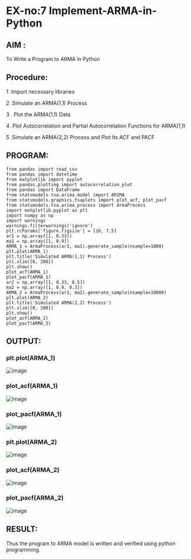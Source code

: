 # EX-no:7 Implement-ARMA-in-Python
## AIM :
To Write a Program to ARMA in Python
## Procedure:
1 .Import necessary libraries

2 .Simulate an ARMA(1,1) Process



3 . Plot the ARMA(1,1) Data



4 .Plot Autocorrelation and Partial Autocorrelation Functions for ARMA(1,1)



5 .Simulate an ARMA(2,2) Process and Plot Its ACF and PACF
## PROGRAM:
```
from pandas import read_csv
from pandas import datetime
from matplotlib import pyplot
from pandas.plotting import autocorrelation_plot
from pandas import DataFrame
from statsmodels.tsa.arima_model import ARIMA
from statsmodels.graphics.tsaplots import plot_acf, plot_pacf
from statsmodels.tsa.arima_process import ArmaProcess
import matplotlib.pyplot as plt
import numpy as np
import warnings
warnings.filterwarnings('ignore')
plt.rcParams['figure.figsize'] = [10, 7.5]
ar1 = np.array([1, 0.33])
ma1 = np.array([1, 0.9])
ARMA_1 = ArmaProcess(ar1, ma1).generate_sample(nsample=1000)
plt.plot(ARMA_1)
plt.title('Simulated ARMA(1,1) Process')
plt.xlim([0, 200])
plt.show()
plot_acf(ARMA_1)
plot_pacf(ARMA_1)
ar2 = np.array([1, 0.33, 0.5])
ma2 = np.array([1, 0.9, 0.3])
ARMA_2 = ArmaProcess(ar2, ma2).generate_sample(nsample=10000)
plt.plot(ARMA_2)
plt.title('Simulated ARMA(2,2) Process')
plt.xlim([0, 200])
plt.show()
plot_acf(ARMA_2)
plot_pacf(ARMA_2)

```
## OUTPUT:

### plt.plot(ARMA_1)
![image](https://github.com/praveenst13/Implement-ARMA-in-Python/assets/118787793/06f76696-1072-48a7-ac54-4af8d318e2e6)
### plot_acf(ARMA_1)
![image](https://github.com/praveenst13/Implement-ARMA-in-Python/assets/118787793/4dbb751e-04e8-4d50-a6fa-ff4b6ea04f23)
### plot_pacf(ARMA_1)
![image](https://github.com/praveenst13/Implement-ARMA-in-Python/assets/118787793/a94c177b-d3e2-48d2-9641-9c67c953e8e2)
### plt.plot(ARMA_2)
![image](https://github.com/praveenst13/Implement-ARMA-in-Python/assets/118787793/27264835-df28-47da-98ce-3975b550246f)
### plot_acf(ARMA_2)
![image](https://github.com/praveenst13/Implement-ARMA-in-Python/assets/118787793/38dbb390-156e-476a-996f-3964ec96a0d2)

### plot_pacf(ARMA_2)
![image](https://github.com/praveenst13/Implement-ARMA-in-Python/assets/118787793/1ab2075e-9043-4eb2-9d12-14be5935bfbd)

 
## RESULT:
 
Thus the program to ARMA model is written and verified using python programming.
